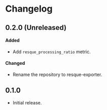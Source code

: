 # Changelog

## 0.2.0 (Unreleased)

#### Added

* Add `resque_processing_ratio` metric.

#### Changed

* Rename the repository to resque-exporter.

## 0.1.0

* Initial release.
